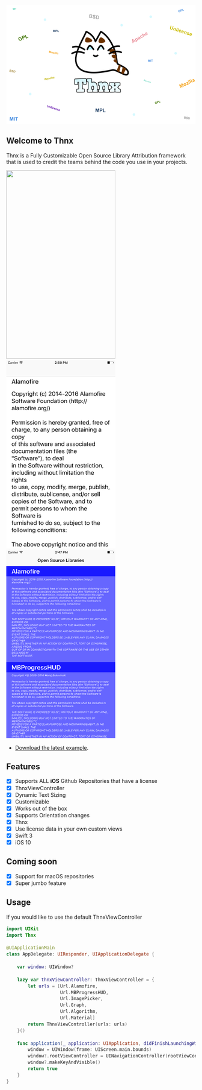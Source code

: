 ![Thnx](https://github.com/adamdahan/Thnx/blob/master/README-assets/logo-big-bg.png)

## Welcome to Thnx

Thnx is a Fully Customizable Open Source Library Attribution framework that is used to credit the teams behind the code you use in your projects.


<a href="url">
<img src="https://github.com/adamdahan/Thnx/blob/master/README-assets/readme-gif.gif" height="500" width="290" >
<img src="https://github.com/adamdahan/Thnx/blob/master/README-assets/snapshot2.png" height="500" width="290" >
<img src="https://github.com/adamdahan/Thnx/blob/master/README-assets/snapshot3.png" height="500" width="290" >
</a>


* [Download the latest example](https://github.com/adamdahan/Thnx/tree/master/Example).

## Features

- [x] Supports ALL **iOS** Github Repositories that have a license
- [x] ThnxViewController 
- [x] Dynamic Text Sizing 
- [x] Customizable
- [x] Works out of the box
- [x] Supports Orientation changes
- [x] Thnx
- [x] Use license data in your own custom views
- [x] Swift 3
- [x] iOS 10

## Coming soon

- [x] Support for macOS repositories
- [x] Super jumbo feature

## Usage

If you would like to use the default ThnxViewController

```swift
import UIKit
import Thnx

@UIApplicationMain
class AppDelegate: UIResponder, UIApplicationDelegate {

    var window: UIWindow?
    
    lazy var thnxViewController: ThnxViewController = {
        let urls = [Url.Alamofire,
                    Url.MBProgressHUD,
                    Url.ImagePicker,
                    Url.Graph,
                    Url.Algorithm,
                    Url.Material]
        return ThnxViewController(urls: urls)
    }()

    func application(_ application: UIApplication, didFinishLaunchingWithOptions launchOptions: [UIApplicationLaunchOptionsKey: Any]?) -> Bool {
        window = UIWindow(frame: UIScreen.main.bounds)
        window?.rootViewController = UINavigationController(rootViewController: thnxViewController)
        window?.makeKeyAndVisible()
        return true
    }
}
```
